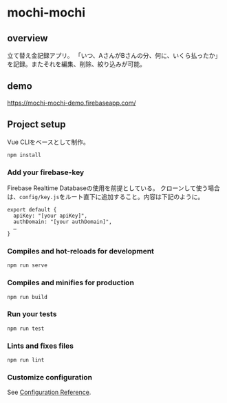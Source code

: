 # mochi-mochi
## overview
立て替え金記録アプリ。
「いつ、AさんがBさんの分、何に、いくら払ったか」を記録。またそれを編集、削除、絞り込みが可能。

## demo
https://mochi-mochi-demo.firebaseapp.com/

## Project setup
Vue CLIをベースとして制作。

```
npm install
```

### Add your firebase-key
Firebase Realtime Databaseの使用を前提としている。
クローンして使う場合は、`config/key.js`をルート直下に追加すること。内容は下記のように。
```
export default {
  apiKey: "[your apiKey]",
  authDomain: "[your authDomain]",
  …
}
```

### Compiles and hot-reloads for development
```
npm run serve
```

### Compiles and minifies for production
```
npm run build
```

### Run your tests
```
npm run test
```

### Lints and fixes files
```
npm run lint
```

### Customize configuration
See [Configuration Reference](https://cli.vuejs.org/config/).

